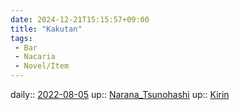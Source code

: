 ```yaml
---
date: 2024-12-21T15:15:57+09:00
title: "Kakutan"
tags:
 - Bar
 - Nacaria
 - Novel/Item
---
```


daily:: [2022-08-05](../../../Daily_Note/2022-08-05.md)
up:: [Narana_Tsunohashi](Narana_Tsunohashi.md)
up:: [Kirin](Kirin.md)


